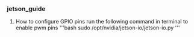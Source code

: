 ### jetson_guide
1. How to configure GPIO pins
run the following command in terminal to enable pwm pins
'''bash
sudo /opt/nvidia/jetson-io/jetson-io.py
'''